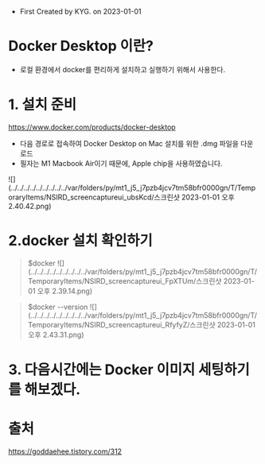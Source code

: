 - First Created by KYG. on 2023-01-01

#  Docker Desktop 이란?
- 로컬 환경에서 docker를 편리하게 설치하고 실행하기 위해서 사용한다.

# 1. 설치 준비
https://www.docker.com/products/docker-desktop
- 다음 경로로 접속하여 Docker Desktop on Mac 설치를 위한 .dmg 파일을 다운로드
- 필자는 M1 Macbook Air이기 때문에, Apple chip을 사용하였습니다.

![](../../../../../../../../../var/folders/py/mt1_j5_j7pzb4jcv7tm58bfr0000gn/T/TemporaryItems/NSIRD_screencaptureui_ubsKcd/스크린샷 2023-01-01 오후 2.40.42.png)

# 2.docker 설치 확인하기
> $docker
![](../../../../../../../../../var/folders/py/mt1_j5_j7pzb4jcv7tm58bfr0000gn/T/TemporaryItems/NSIRD_screencaptureui_FpXTUm/스크린샷 2023-01-01 오후 2.39.14.png)

 > $docker --version
 ![](../../../../../../../../../var/folders/py/mt1_j5_j7pzb4jcv7tm58bfr0000gn/T/TemporaryItems/NSIRD_screencaptureui_RfyfyZ/스크린샷 2023-01-01 오후 2.43.31.png)


# 3. 다음시간에는 Docker 이미지 세팅하기를 해보겠다.


# 출처
https://goddaehee.tistory.com/312